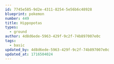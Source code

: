 ```yaml
---
id: 7745e585-9d2e-4311-8254-5e56b6c48928
blueprint: pokemon
number: 449
title: Hippopotas
types:
  - ground
author: 4d8d6ede-5963-429f-9c2f-74b897007e0c
tags:
  - basic
updated_by: 4d8d6ede-5963-429f-9c2f-74b897007e0c
updated_at: 1716504024
---
```

